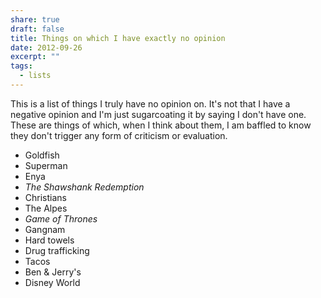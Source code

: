 ```yaml
---
share: true
draft: false
title: Things on which I have exactly no opinion
date: 2012-09-26
excerpt: ""
tags:
  - lists
---
```


This is a list of things I truly have no opinion on. It's not that I have a negative opinion and I'm just sugarcoating it by saying I don't have one. These are things of which, when I think about them, I am baffled to know they don't trigger any form of criticism or evaluation.

- Goldfish
- Superman
- Enya
- _The Shawshank Redemption_
- Christians
- The Alpes
- _Game of Thrones_
- Gangnam 
- Hard towels
- Drug trafficking 
- Tacos
- Ben & Jerry's
- Disney World